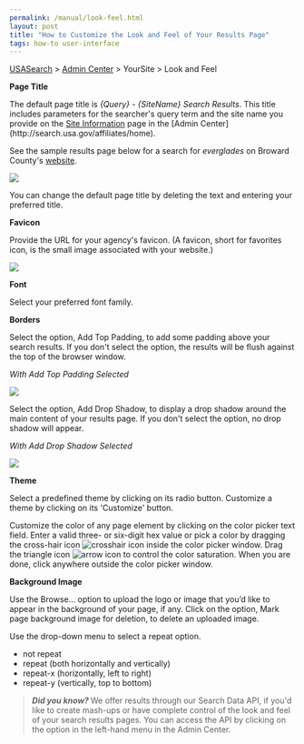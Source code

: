 ```yaml
---
permalink: /manual/look-feel.html
layout: post
title: "How to Customize the Look and Feel of Your Results Page"
tags: how-to user-interface
---
```

[USASearch](http://usasearch.howto.gov) > [Admin Center](http://search.usa.gov/affiliates/home) > YourSite > Look and Feel

<p><strong>Page Title</strong></p>
<p>The default page title is <em>{Query} - {SiteName} Search Results</em>. This title includes parameters for the searcher's query term and the site name you provide on the <a href="/manual/site-information.html">Site Information</a> page in the [Admin Center](http://search.usa.gov/affiliates/home).</p>
<p>See the sample results page below for a search for <em>everglades</em> on Broward County's <a href="http://www.broward.org">website</a>.</p>
<p><img src="http://f22818b4dfc10241d8a3-f1564c64756a8cfee25b6b19953b1d23.r31.cf2.rackcdn.com/tumblr_m1501uNn6v1qid15q.png"/></p>
<p>You can change the default page title by deleting the text and entering your preferred title.</p>
<p><strong>Favicon</strong></p>
<p>Provide the URL for your agency's favicon. (A favicon, short for favorites icon, is the small image associated with your website.)</p>
<p><img src="http://f22818b4dfc10241d8a3-f1564c64756a8cfee25b6b19953b1d23.r31.cf2.rackcdn.com/tumblr_m153f7849k1qid15q.png"/></p>
<p><strong>Font</strong></p>
<p>Select your preferred font family.</p>
<p><strong>Borders</strong></p>
<p>Select the option, Add Top Padding, to add some padding above your search results. If you don't select the option, the results will be flush against the top of the browser window.</p>
<p><em>With Add Top Padding Selected</em></p>
<p><img src="http://f22818b4dfc10241d8a3-f1564c64756a8cfee25b6b19953b1d23.r31.cf2.rackcdn.com/tumblr_m155jwTEf01qid15q.png"/></p>
<p>Select the option, Add Drop Shadow, to display a drop shadow around the main content of your results page. If you don't select the option, no drop shadow will appear.</p>
<p><em>With Add Drop Shadow Selected</em></p>
<p><em><img src="http://f22818b4dfc10241d8a3-f1564c64756a8cfee25b6b19953b1d23.r31.cf2.rackcdn.com/tumblr_m158px2uvj1qid15q.png"/></em></p>
<p><strong>Theme</strong></p>
<p>Select a predefined theme by clicking on its radio button. Customize a theme by clicking on its 'Customize' button.</p>
<p>Customize the color of any page element by clicking on the color picker text field. Enter a valid three- or six-digit hex value or pick a color by dragging the cross-hair icon <img alt="crosshair icon" src="http://search.usa.gov/javascripts/jscolor/cross.gif?1332168483"/> inside the color picker window. Drag the triangle icon <img alt="arrow icon" src="http://search.usa.gov/javascripts/jscolor/arrow.gif?1332168483"/> to control the color saturation. When you are done, click anywhere outside the color picker window.</p>
<p><strong>Background Image</strong></p>
<p>Use the Browse… option to upload the logo or image that you’d like to appear in the background of your page, if any. Click on the option, Mark page background image for deletion, to delete an uploaded image.</p>
<p>Use the drop-down menu to select a repeat option.</p>
<ul><li>not repeat</li>
<li>repeat (both horizontally and vertically)</li>
<li>repeat-x (horizontally, left to right)</li>
<li>repeat-y (vertically, top to bottom)</li>
</ul><blockquote>
<p><strong><em>Did you know?</em> </strong>We offer results through our Search Data API, if you'd like to create mash-ups or have complete control of the look and feel of your search results pages. You can access the API by clicking on the option in the left-hand menu in the Admin Center.</p>
</blockquote>
